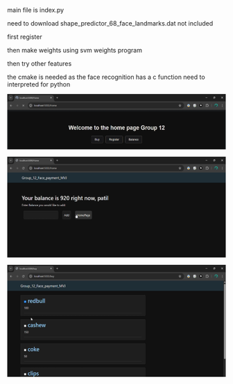 main file is index.py

need to download shape_predictor_68_face_landmarks.dat not included

first register

then make weights using svm weights program

then try other features

the cmake is needed as the face recognition has a c function need to interpreted for python


![basic webapp](https://github.com/baswarajpatil123/Face-ID-payment-system/blob/main/Output%20img%2F1.png)


![wallet](https://github.com/baswarajpatil123/Face-ID-payment-system/blob/main/Output%20img%2F2.png)

![buying](https://github.com/baswarajpatil123/Face-ID-payment-system/blob/main/Output%20img%2F3.png)